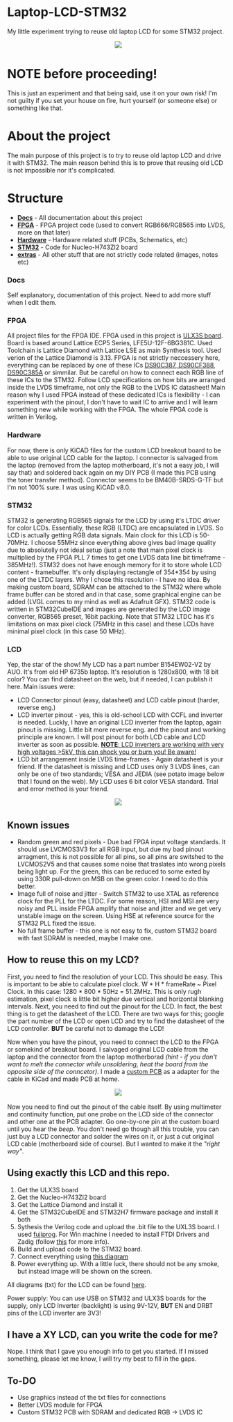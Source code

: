 # Laptop-LCD-STM32
My little experiment trying to reuse old laptop LCD for some STM32 project.

<p align="center">
  <img src="https://raw.githubusercontent.com/BornaBiro/Laptop-LCD-STM32/master/extras/images/mainImage.jpg">
</p>

# NOTE before proceeding!

This is just an experiment and that being said, use it on your own risk! I'm not guilty if you set your house on fire, hurt yourself (or someone else) or something like that.

# About the project
The main purpose of this project is to try to reuse old laptop LCD and drive it with STM32. The main reason behind this is to prove that reusing old LCD is not impossible nor it's complicated.

# Structure
- <u>**Docs**</u> - All documentation about this project
- <u>**FPGA**</u> - FPGA project code (used to convert RGB666/RGB565 into LVDS, more on that later)
- <u>**Hardware**</u> - Hardware related stuff (PCBs, Schematics, etc)
- <u>**STM32**</u> - Code for Nucleo-H743ZI2 board
- <u>**extras**</u> - All other stuff that are not strictly code related (images, notes etc)


### Docs
Self explanatory, documentation of this project. Need to add more stuff when I edit them.

### FPGA
All project files for the FPGA IDE. FPGA used in this project is [ULX3S board](https://www.crowdsupply.com/radiona/ulx3s). Board is based around Lattice ECP5 Series, LFE5U-12F-6BG381C. Used Toolchain is Lattice Diamond with Lattice LSE as main Synthesis tool. Used verion of the Lattice Diamond is 3.13. FPGA is not strictly neccessery here, everything can be replaced by one of these ICs [DS90C387, DS90CF388](https://www.ti.com/lit/ds/symlink/ds90cf388.pdf), [DS90C385A](https://www.ti.com/lit/ds/symlink/ds90c385a.pdf) or simmilar. But be careful on how to connect each RGB line of these ICs to the STM32. Follow LCD specifications on how bits are arranged inside the LVDS timeframe, not only the RGB to the LVDS IC datasheet! Main reason why I used FPGA instead of these dedicated ICs is flexibility - I can experiment with the pinout, I don't have to wait IC to arrive and I will learn something new while working with the FPGA. The whole FPGA code is written in Verilog.

### Hardware
For now, there is only KiCAD files for the custom LCD breakout board to be able to use original LCD cable for the laptop. I connector is salvaged from the laptop (removed from the laptop motherboard, it's not a easy job, I will say that) and soldered back again on my DIY PCB (I made this PCB using the toner transfer method). Connector seems to be BM40B-SRDS-G-TF but I'm not 100% sure. I was using KiCAD v8.0.

### STM32
STM32 is generating RGB565 signals for the LCD by using it's LTDC driver for color LCDs. Essentially, these RGB (LTDC) are encapsulated in LVDS. So LCD is actually getting RGB data signals. Main clock for this LCD is 50-70MHz. I choose 55MHz since everything above gives bad image quality due to absolutelly not ideal setup (just a note that main pixel clock is multiplied by the FPGA PLL 7 times to get one LVDS data line bit timeframe - 385MHz!). STM32 does not have enough memory for it to store whole LCD content - framebuffer. It's only displaying rectangle of 354*354 by using one of the LTDC layers. Why I chose this resolution - I have no idea. By making custom board, SDRAM can be attached to the STM32 where whole frame buffer can be stored and in that case, some graphical engine can be added (LVGL comes to my mind as well as Adafruit GFX). STM32 code is written in STM32CubeIDE and images are generated by the LCD image converter, RGB565 preset, 16bit packing. Note that STM32 LTDC has it's limitations on max pixel clock (75MHz in this case) and these LCDs have minimal pixel clock (in this case 50 MHz).

### LCD
Yep, the star of the show! My LCD has a part number B154EW02-V2 by AUO. It's from old HP 6735b laptop. It's resolution is 1280x800, with 18 bit color? You can find datasheet on the web, but if needed, I can publish it here. Main issues were:

- LCD Connector pinout (easy, datasheet) and LCD cable pinout (harder, reverse eng.)
- LCD inverter pinout - yes, this is old-school LCD with CCFL and inverter is needed. Luckly, I have an original LCD inverter from the laptop, again pinout is missing. Little bit more reverse eng. and the pinout and working principle are known. I will post pinout for both LCD cable and LCD inverter as soon as possible.
<u>**NOTE**: LCD inverters are working with very high voltages >5kV, this can shock you or burn you! Be aware!</u>
- LCD bit arrangement inside LVDS time-frames - Again datasheet is your friend. If the datasheet is missing and LCD uses only 3 LVDS lines, can only be one of two standards; VESA and JEDIA (see potato image below that I found on the web). My LCD uses 6 bit color VESA standard. Trial and error method is your friend.

<p align="center">
  <img src="https://raw.githubusercontent.com/BornaBiro/Laptop-LCD-STM32/master/extras/images/VESAandJEDIA.jpg">
</p>

## Known issues
- Random green and red pixels - Due bad FPGA input voltage standards. It should use LVCMOS3V3 for all RGB input, but due my bad pinout arragment, this is not possible for all pins, so all pins are switshed to the LVCMOS2V5 and that causes some noise that traslates into wrong pixels being light up. For the green, this can be reduced to some exted by using 330R pull-down on MSB on the green color. I need to do this better.
- Image full of noise and jitter - Switch STM32 to use XTAL as reference clock for the PLL for the LTDC. For some reason, HSI and MSI are very noisy and PLL inside FPGA amplify that noise and jitter and we get very unstable image on the screen. Using HSE at reference source for the STM32 PLL fixed the issue.
- No full frame buffer - this one is not easy to fix, custom STM32 board with fast SDRAM is needed, maybe I make one. 

## How to reuse this on my LCD?
First, you need to find the resolution of your LCD. This should be easy. This is important to be able to calculate pixel clock. W * H * frameRate ~ Pixel Clock. In this case: 1280 * 800 * 50Hz = 51.2MHz. This is only rugh estimation, pixel clock is little bit higher due vertical and horizontal blanking intervals. Next, you need to find out the pinout for the LCD. In fact, the best thing is to get the datasheet of the LCD. There are two ways for this; google the part number of the LCD or open LCD and try to find the datasheet of the LCD controller. **BUT** be careful not to damage the LCD!

Now when you have the pinout, you need to connect the LCD to the FPGA or somekind of breakout board. I salvaged original LCD cable from the laptop and the connector from the laptop motherborad *_(hint - if you don't want to melt the connector while unsoldering, heat the board from the opposite side of the conncetor)_*. I made a [custom PCB]() as a adapter for the cable in KiCad and made PCB at home.

<p align="center">
  <img src="https://raw.githubusercontent.com/BornaBiro/Laptop-LCD-STM32/master/extras/images/customPCBBrekout.jpg">
</p>

Now you need to find out the pinout of the cable itself. By using multimeter and continuity function, put one probe on the LCD side of the connector and other one at the PCB adapter. Go one-by-one pin at the custom board until you hear the _*beep*_. You don't need go though all this trouble, you can just buy a LCD connector and solder the wires on it, or just a cut original LCD cable (motherboard side of course). But I wanted to make it the _*"right way"*_.

## Using exactly this LCD and this repo.
1. Get the ULX3S board
2. Get the Nucleo-H743ZI2 board
3. Get the Lattice Diamond and install it
4. Get the STM32CubeIDE and STM32H7 firmware package and install it both
5. Sythesis the Verilog code and upload the .bit file to the UXL3S board. I used [fujiprog](https://github.com/kost/fujprog). For Win machine I needed to install FTDI Drivers and Zadig (follow [this](https://github.com/kost/fujprog?tab=readme-ov-file#windows-drivers) for more info).
6. Build and upload code to the STM32 board.
7. Connect everything using [this diagram](https://github.com/BornaBiro/Laptop-LCD-STM32/blob/master/Docs/LCD_Timings_And_Connections.txt)
8. Power everything up. With a little luck, there should not be any smoke, but instead image will be shown on the screen.

All diagrams (txt) for the LCD can be found [here](https://github.com/BornaBiro/Laptop-LCD-STM32/tree/master/Docs).

Power supply: You can use USB on STM32 and ULX3S boards for the supply, only LCD Inverter (backlight) is using 9V-12V, **BUT** EN and DRBT pins of the LCD inverter are 3V3!

## I have a XY LCD, can you write the code for me?
Nope. I think that I gave you enough info to get you started. If I missed something, please let me know, I will try my best to fill in the gaps.

## To-DO
- Use graphics instead of the txt files for connections
- Better LVDS module for FPGA
- Custom STM32 PCB with SDRAM and dedicated RGB -> LVDS IC
